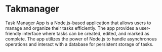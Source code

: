 # Takmanager
Task Manager App is a Node.js-based application that allows users to manage and organize their tasks efficiently. The app provides a user-friendly interface where tasks can be created, edited, and marked as complete. The app utilizes the power of Node.js to handle asynchronous operations and interact with a database for persistent storage of tasks.
